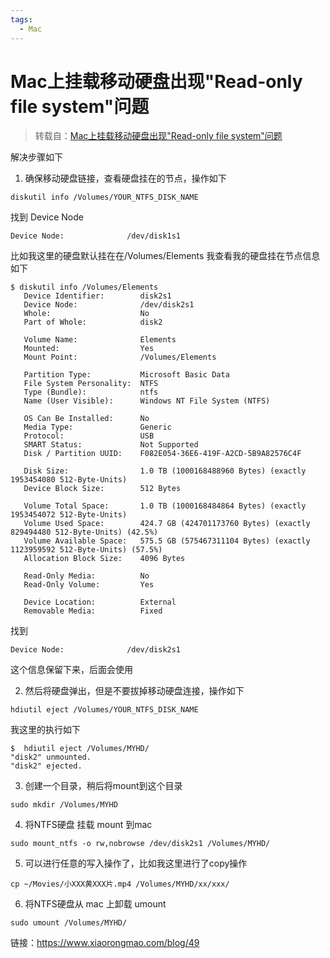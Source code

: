 ```yaml
---
tags:
  - Mac
---
```


# Mac上挂载移动硬盘出现"Read-only file system"问题

> 转载自：[Mac上挂载移动硬盘出现"Read-only file system"问题](https://blog.csdn.net/Beyond_TJU/article/details/88125617)

解决步骤如下

1. 确保移动硬盘链接，查看硬盘挂在的节点，操作如下

```
diskutil info /Volumes/YOUR_NTFS_DISK_NAME
```

找到 Device Node

```
Device Node:              /dev/disk1s1
```


比如我这里的硬盘默认挂在在/Volumes/Elements
我查看我的硬盘挂在节点信息如下

```
$ diskutil info /Volumes/Elements
   Device Identifier:        disk2s1
   Device Node:              /dev/disk2s1
   Whole:                    No
   Part of Whole:            disk2
 
   Volume Name:              Elements
   Mounted:                  Yes
   Mount Point:              /Volumes/Elements
 
   Partition Type:           Microsoft Basic Data
   File System Personality:  NTFS
   Type (Bundle):            ntfs
   Name (User Visible):      Windows NT File System (NTFS)
 
   OS Can Be Installed:      No
   Media Type:               Generic
   Protocol:                 USB
   SMART Status:             Not Supported
   Disk / Partition UUID:    F082E054-36E6-419F-A2CD-5B9A82576C4F
 
   Disk Size:                1.0 TB (1000168488960 Bytes) (exactly 1953454080 512-Byte-Units)
   Device Block Size:        512 Bytes
 
   Volume Total Space:       1.0 TB (1000168484864 Bytes) (exactly 1953454072 512-Byte-Units)
   Volume Used Space:        424.7 GB (424701173760 Bytes) (exactly 829494480 512-Byte-Units) (42.5%)
   Volume Available Space:   575.5 GB (575467311104 Bytes) (exactly 1123959592 512-Byte-Units) (57.5%)
   Allocation Block Size:    4096 Bytes
 
   Read-Only Media:          No
   Read-Only Volume:         Yes
 
   Device Location:          External
   Removable Media:          Fixed
```

找到

```
Device Node:              /dev/disk2s1
```

这个信息保留下来，后面会使用

2. 然后将硬盘弹出，但是不要拔掉移动硬盘连接，操作如下

```
hdiutil eject /Volumes/YOUR_NTFS_DISK_NAME
```

我这里的执行如下

```
$  hdiutil eject /Volumes/MYHD/
"disk2" unmounted.
"disk2" ejected.
```

3. 创建一个目录，稍后将mount到这个目录

```
sudo mkdir /Volumes/MYHD
```

4. 将NTFS硬盘 挂载 mount 到mac

```
sudo mount_ntfs -o rw,nobrowse /dev/disk2s1 /Volumes/MYHD/
```

5. 可以进行任意的写入操作了，比如我这里进行了copy操作

```
cp ~/Movies/小XXX黄XXX片.mp4 /Volumes/MYHD/xx/xxx/
```

6. 将NTFS硬盘从 mac 上卸载 umount

```
sudo umount /Volumes/MYHD/
```

链接：https://www.xiaorongmao.com/blog/49